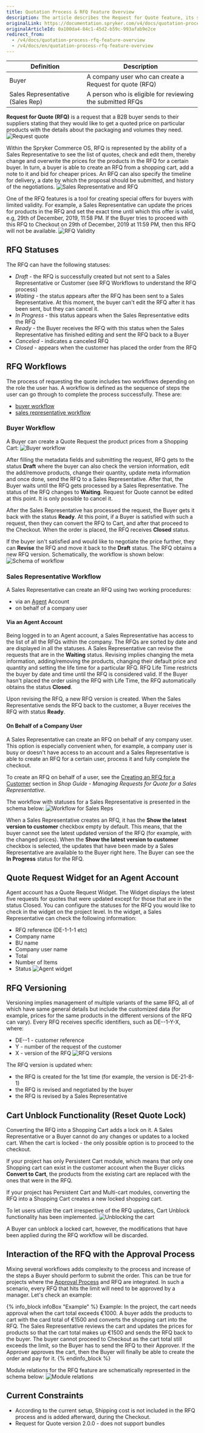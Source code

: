 ```yaml
---
title: Quotation Process & RFQ Feature Overview
description: The article describes the Request for Quote feature, its statuses and workflow (by a customer, sales representative, agent account and interaction with approval process.
originalLink: https://documentation.spryker.com/v4/docs/quotation-process-rfq-feature-overview
originalArticleId: 0a100da4-84c1-45d2-b59c-993afab9e2ce
redirect_from:
  - /v4/docs/quotation-process-rfq-feature-overview
  - /v4/docs/en/quotation-process-rfq-feature-overview
---
```


<section contenteditable="false" class="infoBox"><div class="content">

| Definition | Description |
| --- | --- |
|Buyer  |A company user who can create a Request for quote (RFQ)  |
|Sales Representative (Sales Rep)  | A person who is eligible for reviewing the submitted RFQs |
</div></section>

**Request for Quote (RFQ)** is a request that a B2B buyer sends to their suppliers stating that they would like to get a quoted price on particular products with the details about the packaging and volumes they need. 
![Request quote](https://spryker.s3.eu-central-1.amazonaws.com/docs/Features/Workflow+&+Process+Management/Quotation+process+and+RFQ/Quotation+Process+&+RFQ+Feature+Overview/request-quote.png) 

Within the Spryker Commerce OS, RFQ is represented by the ability of a Sales Representative to see the list of quotes, check and edit them, thereby change and overwrite the prices for the products in the RFQ for a certain buyer. In turn, a buyer is able to create an RFQ from a shopping cart, add a note to it and bid for cheaper prices. An RFQ can also specify the timeline for delivery, a date by which the proposal should be submitted, and history of the negotiations.
![Sales Representative and RFQ](https://spryker.s3.eu-central-1.amazonaws.com/docs/Features/Workflow+&+Process+Management/Quotation+process+and+RFQ/Quotation+Process+&+RFQ+Feature+Overview/sales-rep-rfq.png) 

One of the RFQ features is a tool for creating special offers for buyers with limited validity. For example, a Sales Representative can update the prices for products in the RFQ and set the exact time until which this offer is valid, e.g, 29th of December, 2019, 11:58 PM. If the Buyer tries to proceed with this RFQ to Checkout on 29th of December, 2019 at 11:59 PM, then this RFQ will not be available.
![RFQ Validity](https://spryker.s3.eu-central-1.amazonaws.com/docs/Features/Workflow+&+Process+Management/Quotation+process+and+RFQ/Quotation+Process+&+RFQ+Feature+Overview/valid-till.png) 

## RFQ Statuses
The RFQ can have the following statuses:

* _Draft_ - the RFQ is successfully created but not sent to a Sales Representative or Customer (see RFQ Workflows to understand the RFQ process)
* _Waiting_ - the status appears after the RFQ has been sent to a Sales Representative. At this moment, the buyer can't edit the RFQ after it has been sent, but they can cancel it. 
* _In Progress_ - this status appears when the Sales Representative edits the RFQ
* _Ready_ - the Buyer receives the RFQ with this status when the Sales Representative has finished editing and sent the RFQ back to a Buyer
* _Canceled_ - indicates a canceled RFQ
* _Closed_ - appears when the customer has placed the order from the RFQ

## RFQ Workflows
The process of requesting the quote includes two workflows depending on the role the user has. A workflow is defined as the sequence of steps the user can go through to complete the process successfully. These are:

* [buyer workflow](https://documentation.spryker.com/v4/docs/quotation-process-feature-overview#buyer-workflow)
* [sales representative workflow](https://documentation.spryker.com/v4/docs/quotation-process-feature-overview#sales-representative-workflow)

### Buyer Workflow
A Buyer can create a Quote Request the product prices from a Shopping Cart:
![Buyer workflow](https://spryker.s3.eu-central-1.amazonaws.com/docs/Features/Workflow+&+Process+Management/Quotation+process+and+RFQ/Quotation+Process+&+RFQ+Feature+Overview/buyer-rfq-button.png) 

After filling the metadata fields and submitting the request, RFQ gets to the status **Draft** where the buyer can also check the version information, edit the add/remove products, change their quantity, update meta information and once done, send the RFQ to a Sales Representative. After that, the Buyer waits until the RFQ gets processed by a Sales Representative. The status of the RFQ changes to **Waiting**. Request for Quote cannot be edited at this point. It is only possible to cancel it.

After the Sales Representative has processed the request, the Buyer gets it back with the status **Ready**. At this point, if a Buyer is satisfied with such a request, then they can convert the RFQ to Cart, and after that proceed to the Checkout. When the order is placed, the RFQ receives **Closed** status.

If the buyer isn't satisfied and would like to negotiate the price further, they can **Revise** the RFQ and move it back to the **Draft** status. The RFQ obtains a new RFQ version. Schematically, the workflow is shown below:
![Schema of workflow](https://spryker.s3.eu-central-1.amazonaws.com/docs/Features/Workflow+&+Process+Management/Quotation+process+and+RFQ/Quotation+Process+&+RFQ+Feature+Overview/Buyer+Workflow.png) 

### Sales Representative Workflow
A Sales Representative can create an RFQ using two working procedures:
* via an [Agent](/docs/scos/user/features/{{page.version}}/agent-assist-feature-overview.html) Account
* on behalf of a company user

#### Via an Agent Account
Being logged in to an Agent account, a Sales Representative has access to the list of all the RFQs within the company. The RFQs are sorted by date and are displayed in all the statuses. A Sales Representative can revise the requests that are in the **Waiting** status. Revising implies changing the meta information, adding/removing the products, changing their default price and quantity and setting the life time for a particular RFQ. RFQ Life Time restricts the buyer by date and time until the RFQ is considered valid. If the Buyer hasn't placed the order using the RFQ with Life Time, the RFQ automatically obtains the status **Closed**.

Upon revising the RFQ, a new RFQ version is created. When the Sales Representative sends the RFQ back to the customer, a Buyer receives the RFQ with status **Ready**.

#### On Behalf of a Company User
A Sales Representative can create an RFQ on behalf of any company user. This option is especially convenient when, for example, a company user is busy or doesn't have access to an account and a Sales Representative is able to create an RFQ for a certain user, process it and fully complete the checkout.

To create an RFQ on behalf of a user, see the [Creating an RFQ for a Customer](/docs/scos/user/user-guides/202001.0/shop-user-guide/shop-guide-quotation-process-and-rfq/shop-guide-managing-requests-for-quotes-for-a-sales-representative.html#creating-an-rfq-for-a-customer) section in *Shop Guide - Managing Requests for Quote for a Sales Representative*.

The workflow with statuses for a Sales Representative is presented in the schema below:
![Workflow for Sales Reps](https://spryker.s3.eu-central-1.amazonaws.com/docs/Features/Workflow+&+Process+Management/Quotation+process+and+RFQ/Quotation+Process+&+RFQ+Feature+Overview/sales-rep-workflow.png) 

When a Sales Representative creates an RFQ, it has the **Show the latest version to customer** checkbox empty by default. This means, that the buyer cannot see the latest updated version of the RFQ (for example, with the changed prices). When the **Show the latest version to customer** checkbox is selected, the updates that have been made by a Sales Representative are available to the Buyer right here. The Buyer can see the **In Progress** status for the RFQ.

## Quote Request Widget for an Agent Account
Agent account has a Quote Request Widget. The Widget displays the latest five requests for quotes that were updated except for those that are in the status Closed. You can configure the statuses for the RFQ you would like to check in the widget on the project level. In the widget, a Sales Representative can check the following information:

* RFQ reference (DE-1-1-1 etc)
* Company name
* BU name
* Company user name
* Total
* Number of Items
* Status
![Agent widget](https://spryker.s3.eu-central-1.amazonaws.com/docs/Features/Workflow+&+Process+Management/Quotation+process+and+RFQ/Quotation+Process+&+RFQ+Feature+Overview/agent-widget-rfq.png) 

## RFQ Versioning
Versioning implies management of multiple variants of the same RFQ, all of which have same general details but include the customized data (for example, prices for the same products in the different versions of the RFQ can vary). Every RFQ receives specific identifiers, such as DE--1-Y-X, where: 

* DE--1 - customer reference
* Y - number of the request of the customer
* X - version of the RFQ
![RFQ versions](https://spryker.s3.eu-central-1.amazonaws.com/docs/Features/Workflow+&+Process+Management/Quotation+process+and+RFQ/Quotation+Process+&+RFQ+Feature+Overview/rfq-versions.png) 

The RFQ version is updated when:

* the RFQ is created for the 1st time (for example, the version is DE-21-8-1)
* the RFQ is revised and negotiated by the buyer
* the RFQ is revised by a Sales Representative

## Cart Unblock Functionality (Reset Quote Lock)
Converting the RFQ into a Shopping Cart adds a lock on it. A Sales Representative or a Buyer cannot do any changes or updates to a locked cart. When the cart is locked - the only possible option is to proceed to the checkout.

If your project has only Persistent Cart module, which means that only one Shopping cart can exist in the customer account when the Buyer clicks **Convert to Cart**, the products from the existing cart are replaced with the ones that were in the RFQ.

If your project has Persistent Cart and Multi-cart modules, converting the RFQ into a Shopping Cart creates a new locked shopping cart.

To let users utilize the cart irrespective of the RFQ updates, Cart Unblock functionality has been implemented.
![Unblocking the cart](https://spryker.s3.eu-central-1.amazonaws.com/docs/Features/Workflow+&+Process+Management/Quotation+process+and+RFQ/Quotation+Process+&+RFQ+Feature+Overview/cart-unblock.png) 

A Buyer can unblock a locked cart, however, the modifications that have been applied during the RFQ workflow will be discarded.

## Interaction of the RFQ with the Approval Process
Mixing several workflows adds complexity to the process and increase of the steps a Buyer should perform to submit the order. This can be true for projects where the [Approval Process](https://documentation.spryker.com/v4/docs/approval-process-201903) and RFQ are integrated. In such a scenario, every RFQ that hits the limit will need to be approved by a manager. Let's check an example:

{% info_block infoBox "Example" %}
Example: In the project, the cart needs approval when the cart total exceeds €1000. A buyer adds the products to cart with the card total of €1500 and converts the shopping cart into the RFQ. The Sales Representative reviews the cart and updates the prices for products so that the cart total makes up €1500 and sends the RFQ back to the buyer. The buyer cannot proceed to Checkout as the cart total still exceeds the limit, so the Buyer has to send the RFQ to their Approver. If the Approver approves the cart, then the Buyer will finally be able to create the order and pay for it.
{% endinfo_block %}

Module relations for the RFQ feature are schematically represented in the schema below:
![Module relations](https://spryker.s3.eu-central-1.amazonaws.com/docs/Features/Workflow+&+Process+Management/Quotation+process+and+RFQ/Quotation+Process+&+RFQ+Feature+Overview/request-for-quote-module-diagram.png) 

## Current Constraints

* According to the current setup, Shipping cost is not included in the RFQ process and is added afterward, during the Checkout.
* Request for Quote version 2.0.0 - does not support bundles


<!-- Last review date: Aug 2, 2019* -->
